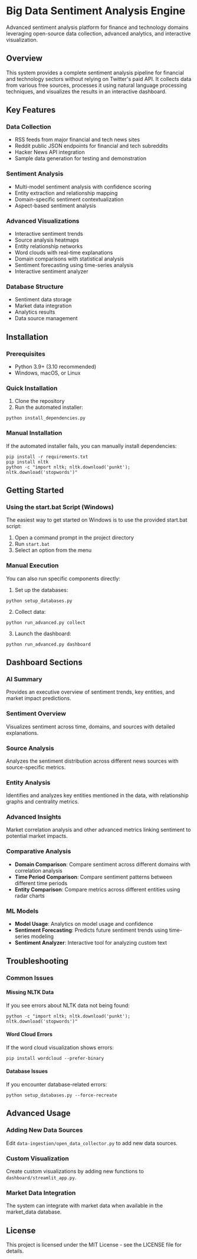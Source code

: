# Big Data Sentiment Analysis Engine

Advanced sentiment analysis platform for finance and technology domains leveraging open-source data collection, advanced analytics, and interactive visualization.

## Overview

This system provides a complete sentiment analysis pipeline for financial and technology sectors without relying on Twitter's paid API. It collects data from various free sources, processes it using natural language processing techniques, and visualizes the results in an interactive dashboard.

## Key Features

### Data Collection
- RSS feeds from major financial and tech news sites
- Reddit public JSON endpoints for financial and tech subreddits
- Hacker News API integration
- Sample data generation for testing and demonstration

### Sentiment Analysis
- Multi-model sentiment analysis with confidence scoring
- Entity extraction and relationship mapping
- Domain-specific sentiment contextualization
- Aspect-based sentiment analysis

### Advanced Visualizations
- Interactive sentiment trends
- Source analysis heatmaps
- Entity relationship networks
- Word clouds with real-time explanations
- Domain comparisons with statistical analysis
- Sentiment forecasting using time-series analysis
- Interactive sentiment analyzer

### Database Structure
- Sentiment data storage
- Market data integration
- Analytics results
- Data source management

## Installation

### Prerequisites
- Python 3.9+ (3.10 recommended)
- Windows, macOS, or Linux

### Quick Installation
1. Clone the repository
2. Run the automated installer:
```
python install_dependencies.py
```

### Manual Installation
If the automated installer fails, you can manually install dependencies:
```
pip install -r requirements.txt
pip install nltk
python -c "import nltk; nltk.download('punkt'); nltk.download('stopwords')"
```

## Getting Started

### Using the start.bat Script (Windows)
The easiest way to get started on Windows is to use the provided start.bat script:
1. Open a command prompt in the project directory
2. Run `start.bat`
3. Select an option from the menu

### Manual Execution
You can also run specific components directly:

1. Set up the databases:
```
python setup_databases.py
```

2. Collect data:
```
python run_advanced.py collect
```

3. Launch the dashboard:
```
python run_advanced.py dashboard
```

## Dashboard Sections

### AI Summary
Provides an executive overview of sentiment trends, key entities, and market impact predictions.

### Sentiment Overview
Visualizes sentiment across time, domains, and sources with detailed explanations.

### Source Analysis
Analyzes the sentiment distribution across different news sources with source-specific metrics.

### Entity Analysis
Identifies and analyzes key entities mentioned in the data, with relationship graphs and centrality metrics.

### Advanced Insights
Market correlation analysis and other advanced metrics linking sentiment to potential market impacts.

### Comparative Analysis
- **Domain Comparison**: Compare sentiment across different domains with correlation analysis
- **Time Period Comparison**: Compare sentiment patterns between different time periods
- **Entity Comparison**: Compare metrics across different entities using radar charts

### ML Models
- **Model Usage**: Analytics on model usage and confidence
- **Sentiment Forecasting**: Predicts future sentiment trends using time-series modeling
- **Sentiment Analyzer**: Interactive tool for analyzing custom text

## Troubleshooting

### Common Issues

#### Missing NLTK Data
If you see errors about NLTK data not being found:
```
python -c "import nltk; nltk.download('punkt'); nltk.download('stopwords')"
```

#### Word Cloud Errors
If the word cloud visualization shows errors:
```
pip install wordcloud --prefer-binary
```

#### Database Issues
If you encounter database-related errors:
```
python setup_databases.py --force-recreate
```

## Advanced Usage

### Adding New Data Sources
Edit `data-ingestion/open_data_collector.py` to add new data sources.

### Custom Visualization
Create custom visualizations by adding new functions to `dashboard/streamlit_app.py`.

### Market Data Integration
The system can integrate with market data when available in the market_data database.

## License
This project is licensed under the MIT License - see the LICENSE file for details.
